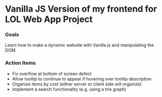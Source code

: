 # Vanilla JS Version of my frontend for LOL Web App Project

### Goals

Learn how to make a dynamic website with Vanilla js and manipulating the DOM.

### Action Items
- Fix overflow at bottom of screen defect
- Allow tooltip to continue to appear if hovering over tooltip description
- Organize items by cost (either server or client side will organize)
- Implement a search functionality (e.g. using a trie graph)